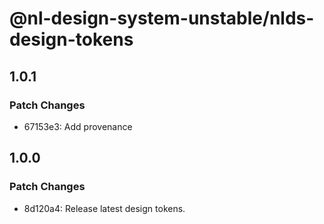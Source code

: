 # @nl-design-system-unstable/nlds-design-tokens

## 1.0.1

### Patch Changes

- 67153e3: Add provenance

## 1.0.0

### Patch Changes

- 8d120a4: Release latest design tokens.
